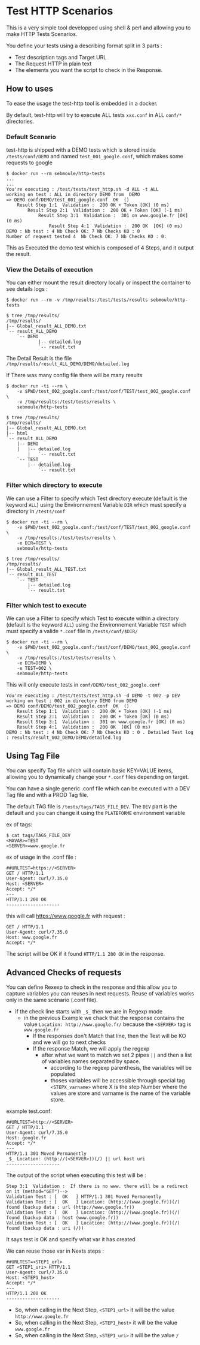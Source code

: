 # Test HTTP Scenarios

This is a very simple tool developped using shell & perl and allowing you to make HTTP Tests Scenarios.

You define your tests using a describing format split in 3 parts :

- Test description tags and Target URL
- The Request HTTP in plain text
- The elements you want the script to check in the Response.


## How to uses

To ease the usage the test-http tool is embedded in a docker.

By default, test-http will try to execute ALL tests `xxx.conf` in ALL `conf/*` directories.

### Default Scenario

test-http is shipped with a DEMO tests which is stored inside `/tests/conf/DEMO` and named `test_001_google.conf`, which makes some requests to google

```
$ docker run --rm sebmoule/http-tests
...
...
You're executing : /test/tests/test_http.sh -d ALL -t ALL
working on test : ALL in directory DEMO from  DEMO
=> DEMO conf/DEMO/test_001_google.conf  OK  ()
	Result Step 1:1  Validation :  200 OK + Token [OK] (0 ms)
		Result Step 2:1  Validation :  200 OK + Token [OK] (-1 ms)
			Result Step 3:1  Validation :  301 on www.google.fr [OK] (0 ms)
				Result Step 4:1  Validation :  200 OK  [OK] (0 ms)
DEMO : Nb test : 4 Nb Check OK: 7 Nb Checks KO : 0
Number of request tested 4  Nb Check OK: 7 Nb Checks KO : 0:
```

This as Executed the demo test which is composed of 4 Steps, and it output the result.

### View the Details of execution

You can either mount the result directory locally or inspect the container to see details logs :

```
$ docker run --rm -v /tmp/results:/test/tests/results sebmoule/http-tests

$ tree /tmp/results/
/tmp/results/
|-- Global_result_ALL_DEMO.txt
`-- result_ALL_DEMO
    `-- DEMO
	        |-- detailed.log
	        `-- result.txt
```

The Detail Result is the file `/tmp/results/result_ALL_DEMO/DEMO/detailed.log`

If There was many config file there will be many results

```
$ docker run -ti --rm \
	-v $PWD/test_002_google.conf:/test/conf/TEST/test_002_google.conf \
	-v /tmp/results:/test/tests/results \
	sebmoule/http-tests

$ tree /tmp/results/
/tmp/results/
|-- Global_result_ALL_DEMO.txt
|-- html
`-- result_ALL_DEMO
    |-- DEMO
    |   |-- detailed.log
	    |   `-- result.txt
    `-- TEST
        |-- detailed.log
	        `-- result.txt
```								


### Filter which directory to execute

We can use a Filter to specify which Test directory execute (default is the keyword `ALL`) using the Environnement Variable `DIR` which must specify a directory in `/tests/conf`


```
$ docker run -ti --rm \
	-v $PWD/test_002_google.conf:/test/conf/TEST/test_002_google.conf \
	-v /tmp/results:/test/tests/results \
	-e DIR=TEST \
	sebmoule/http-tests

$ tree /tmp/results/
/tmp/results/
|-- Global_result_ALL_TEST.txt
`-- result_ALL_TEST
    `-- TEST
        |-- detailed.log
        `-- result.txt
```								


### Filter which test to execute

We can use a Filter to specify which Test to execute within a directory (default is the keyword `ALL`) using the Environnement Variable `TEST` which must specify a valide `*.conf` file in `/tests/conf/$DIR/`


```
$ docker run -ti --rm \
	-v $PWD/test_002_google.conf:/test/conf/DEMO/test_002_google.conf \
	-v /tmp/results:/test/tests/results \
	-e DIR=DEMO \
	-e TEST=002 \
	sebmoule/http-tests
```

This will only execute tests in `conf/DEMO/test_002_google.conf`

```
You're executing : /test/tests/test_http.sh -d DEMO -t 002 -p DEV
working on test : 002 in directory DEMO from DEMO
=> DEMO conf/DEMO/test_002_google.conf  OK  ()
	Result Step 1:1  Validation :  200 OK + Token [OK] (-1 ms)
	Result Step 2:1  Validation :  200 OK + Token [OK] (0 ms)
	Result Step 3:1  Validation :  301 on www.google.fr [OK] (0 ms)
	Result Step 4:1  Validation :  200 OK  [OK] (0 ms)
DEMO : Nb test : 4 Nb Check OK: 7 Nb Checks KO : 0 . Detailed Test log : results/result_002_DEMO/DEMO/detailed.log
```

## Using Tag File

You can specify Tag file which will contain basic KEY=VALUE items, allowing you to dynamically change your `*.conf` files depending on target.

You can have a single generic .conf file which can be executed with a DEV Tag file and with a PROD Tag file.

The default TAG file is `/tests/tags/TAGS_FILE_DEV`. The `DEV` part is the default and you can change it using the `PLATEFORME` environment variable

ex of tags:
```
$ cat tags/TAGS_FILE_DEV
<MAVAR>=TEST
<SERVER>=www.google.fr
```

ex of usage in the .conf file :

```
##URLTEST=https://<SERVER>
GET / HTTP/1.1
User-Agent: curl/7.35.0
Host: <SERVER>
Accept: */*
---
HTTP/1.1 200 OK
--------------------
```

this will call https://www.google.fr with request :

```
GET / HTTP/1.1
User-Agent: curl/7.35.0
Host: www.google.fr
Accept: */*
```

The script will be OK if it found `HTTP/1.1 200 OK` in the response.


## Advanced Checks of requests

You can define Rexexp to check in the response and this allow you to capture variables you can reuses in next requests.
Reuse of variables works only in the same scénario (.conf file).

- if the check line starts with `_$_` then we are in Regexp mode
  - in the previous Example we chack that the response contains the value `Location: http://www.google.fr/` because the `<SERVER>` tag is `www.google.fr`
    - If the responses don't Match that line, then the Test will be KO and we will go to next checks
	- If the response Match, we will apply the regexp
      - after what we want to match we set 2 pipes `||` and then a list of variables names separated by space.
        - according to the regexp parenthesis, the variables will be populated
	    - thoses variables will be accessible through special tag `<STEPX_varname>` where X is the step Number where the values are store and varname is the name of the variable store.
	
example test.conf:
```
##URLTEST=http://<SERVER>
GET / HTTP/1.1
User-Agent: curl/7.35.0
Host: google.fr
Accept: */*
---
HTTP/1.1 301 Moved Permanently
_$_ Location: (http://(<SERVER>))(/) || url host uri
--------------------
```

The output of the script when executing this test will be :

```
Step 3:1  Validation :  If there is no www. there will be a redirect on it (method="GET")-->
Validation Test : [  OK   ] HTTP/1.1 301 Moved Permanently
Validation Test : [  OK   ] Location: (http://(www.google.fr))(/) found (backup data : url (http://www.google.fr))
Validation Test : [  OK   ] Location: (http://(www.google.fr))(/) found (backup data : host (www.google.fr))
Validation Test : [  OK   ] Location: (http://(www.google.fr))(/) found (backup data : uri (/))
```
It says test is OK and specify what var it has created

We can reuse those var in Nexts steps :

```
##URLTEST=<STEP1_url>
GET <STEP1_uri> HTTP/1.1
User-Agent: curl/7.35.0
Host: <STEP1_host>
Accept: */*
---
HTTP/1.1 200 OK
--------------------
```

- So, when calling in the Next Step, `<STEP1_url>` it will be the value `http://www.google.fr`
- So, when calling in the Next Step, `<STEP1_host>` it will be the value `www.google.fr`
- So, when calling in the Next Step, `<STEP1_uri>` it will be the value `/`

